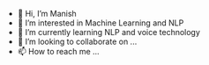 - 👋 Hi, I’m Manish
- 👀 I’m interested in Machine Learning and NLP
- 🌱 I’m currently learning NLP and voice technology
- 💞️ I’m looking to collaborate on ...
- 📫 How to reach me ...

<!---
Manish-Sharma-1810/Manish-Sharma-1810 is a ✨ special ✨ repository because its `README.md` (this file) appears on your GitHub profile.
You can click the Preview link to take a look at your changes.
--->
